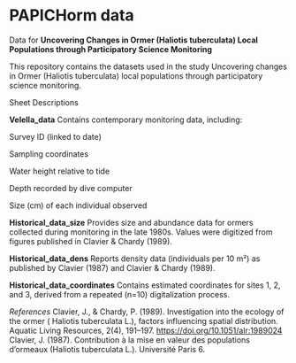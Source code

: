 # PAPICHorm data

Data for **Uncovering Changes in Ormer (Haliotis tuberculata) Local Populations through Participatory Science Monitoring**

This repository contains the datasets used in the study Uncovering changes in Ormer (Haliotis tuberculata) local populations through participatory science monitoring.

Sheet Descriptions

**Velella_data**
Contains contemporary monitoring data, including:

Survey ID (linked to date)

Sampling coordinates

Water height relative to tide

Depth recorded by dive computer

Size (cm) of each individual observed

**Historical_data_size**
Provides size and abundance data for ormers collected during monitoring in the late 1980s. Values were digitized from figures published in Clavier & Chardy (1989).

**Historical_data_dens**
Reports density data (individuals per 10 m²) as published by Clavier (1987) and Clavier & Chardy (1989).

**Historical_data_coordinates**
Contains estimated coordinates for sites 1, 2, and 3, derived from a repeated (n=10) digitalization process.


*References*
Clavier, J., & Chardy, P. (1989). Investigation into the ecology of the ormer ( Haliotis tuberculata L.), factors influencing spatial distribution. Aquatic Living Resources, 2(4), 191–197. https://doi.org/10.1051/alr:1989024
Clavier, J. (1987). Contribution à la mise en valeur des populations d’ormeaux (Haliotis tuberculata L.). Université Paris 6.
